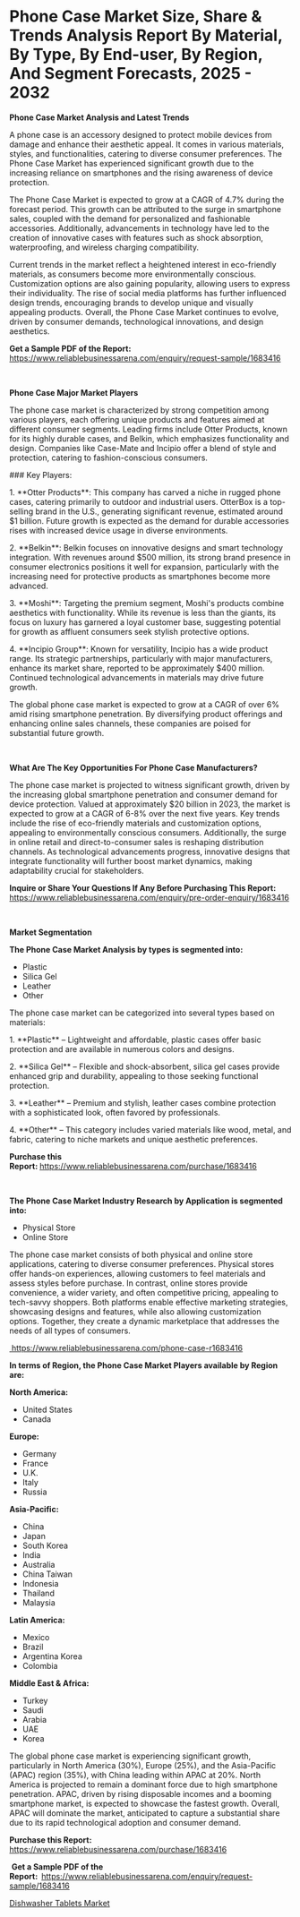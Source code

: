 <p><h1>Phone Case Market Size, Share & Trends Analysis Report By Material, By Type, By End-user, By Region, And Segment Forecasts, 2025 - 2032</h1></p><p><strong>Phone Case Market Analysis and Latest Trends</strong></p>
<p><p>A phone case is an accessory designed to protect mobile devices from damage and enhance their aesthetic appeal. It comes in various materials, styles, and functionalities, catering to diverse consumer preferences. The Phone Case Market has experienced significant growth due to the increasing reliance on smartphones and the rising awareness of device protection.</p><p>The Phone Case Market is expected to grow at a CAGR of 4.7% during the forecast period. This growth can be attributed to the surge in smartphone sales, coupled with the demand for personalized and fashionable accessories. Additionally, advancements in technology have led to the creation of innovative cases with features such as shock absorption, waterproofing, and wireless charging compatibility.</p><p>Current trends in the market reflect a heightened interest in eco-friendly materials, as consumers become more environmentally conscious. Customization options are also gaining popularity, allowing users to express their individuality. The rise of social media platforms has further influenced design trends, encouraging brands to develop unique and visually appealing products. Overall, the Phone Case Market continues to evolve, driven by consumer demands, technological innovations, and design aesthetics.</p></p>
<p><strong>Get a Sample PDF of the Report:&nbsp;</strong> <a href="https://www.reliablebusinessarena.com/enquiry/request-sample/1683416?utm_campaign=2137&utm_medium=2&utm_source=Github&utm_content=ia&utm_term=04042025&utm_id=phone-case">https://www.reliablebusinessarena.com/enquiry/request-sample/1683416</a></p>
<p>&nbsp;</p>
<p><strong>Phone Case Major Market Players</strong></p>
<p><p>The phone case market is characterized by strong competition among various players, each offering unique products and features aimed at different consumer segments. Leading firms include Otter Products, known for its highly durable cases, and Belkin, which emphasizes functionality and design. Companies like Case-Mate and Incipio offer a blend of style and protection, catering to fashion-conscious consumers.</p><p>### Key Players:</p><p>1. **Otter Products**: This company has carved a niche in rugged phone cases, catering primarily to outdoor and industrial users. OtterBox is a top-selling brand in the U.S., generating significant revenue, estimated around $1 billion. Future growth is expected as the demand for durable accessories rises with increased device usage in diverse environments.</p><p>2. **Belkin**: Belkin focuses on innovative designs and smart technology integration. With revenues around $500 million, its strong brand presence in consumer electronics positions it well for expansion, particularly with the increasing need for protective products as smartphones become more advanced.</p><p>3. **Moshi**: Targeting the premium segment, Moshi's products combine aesthetics with functionality. While its revenue is less than the giants, its focus on luxury has garnered a loyal customer base, suggesting potential for growth as affluent consumers seek stylish protective options.</p><p>4. **Incipio Group**: Known for versatility, Incipio has a wide product range. Its strategic partnerships, particularly with major manufacturers, enhance its market share, reported to be approximately $400 million. Continued technological advancements in materials may drive future growth.</p><p>The global phone case market is expected to grow at a CAGR of over 6% amid rising smartphone penetration. By diversifying product offerings and enhancing online sales channels, these companies are poised for substantial future growth.</p></p>
<p>&nbsp;</p>
<p><strong>What Are The Key Opportunities For Phone Case Manufacturers?</strong></p>
<p><p>The phone case market is projected to witness significant growth, driven by the increasing global smartphone penetration and consumer demand for device protection. Valued at approximately $20 billion in 2023, the market is expected to grow at a CAGR of 6-8% over the next five years. Key trends include the rise of eco-friendly materials and customization options, appealing to environmentally conscious consumers. Additionally, the surge in online retail and direct-to-consumer sales is reshaping distribution channels. As technological advancements progress, innovative designs that integrate functionality will further boost market dynamics, making adaptability crucial for stakeholders.</p></p>
<p><strong>Inquire or Share Your Questions If Any Before Purchasing This Report:</strong> <a href="https://www.reliablebusinessarena.com/enquiry/pre-order-enquiry/1683416?utm_campaign=2137&utm_medium=2&utm_source=Github&utm_content=ia&utm_term=04042025&utm_id=phone-case">https://www.reliablebusinessarena.com/enquiry/pre-order-enquiry/1683416</a></p>
<p>&nbsp;</p>
<p><strong>Market Segmentation</strong></p>
<p><strong>The Phone Case Market Analysis by types is segmented into:</strong></p>
<p><ul><li>Plastic</li><li>Silica Gel</li><li>Leather</li><li>Other</li></ul></p>
<p><p>The phone case market can be categorized into several types based on materials: </p><p>1. **Plastic** – Lightweight and affordable, plastic cases offer basic protection and are available in numerous colors and designs.  </p><p>2. **Silica Gel** – Flexible and shock-absorbent, silica gel cases provide enhanced grip and durability, appealing to those seeking functional protection.  </p><p>3. **Leather** – Premium and stylish, leather cases combine protection with a sophisticated look, often favored by professionals.  </p><p>4. **Other** – This category includes varied materials like wood, metal, and fabric, catering to niche markets and unique aesthetic preferences.</p></p>
<p><strong>Purchase this Report:&nbsp;</strong><a href="https://www.reliablebusinessarena.com/purchase/1683416?utm_campaign=2137&utm_medium=2&utm_source=Github&utm_content=ia&utm_term=04042025&utm_id=phone-case">https://www.reliablebusinessarena.com/purchase/1683416</a></p>
<p>&nbsp;</p>
<p><strong>The Phone Case Market Industry Research by Application is segmented into:</strong></p>
<p><ul><li>Physical Store</li><li>Online Store</li></ul></p>
<p><p>The phone case market consists of both physical and online store applications, catering to diverse consumer preferences. Physical stores offer hands-on experiences, allowing customers to feel materials and assess styles before purchase. In contrast, online stores provide convenience, a wider variety, and often competitive pricing, appealing to tech-savvy shoppers. Both platforms enable effective marketing strategies, showcasing designs and features, while also allowing customization options. Together, they create a dynamic marketplace that addresses the needs of all types of consumers.</p></p>
<p><a href="https://www.reliablebusinessarena.com/phone-case-r1683416?utm_campaign=2137&utm_medium=2&utm_source=Github&utm_content=ia&utm_term=04042025&utm_id=phone-case">&nbsp;https://www.reliablebusinessarena.com/phone-case-r1683416</a></p>
<p><strong>In terms of Region, the Phone Case Market Players available by Region are:</strong></p>
<p>
    <p> <strong> North America: </strong>
        <ul>
            <li>United States</li>
            <li>Canada</li>
        </ul>
        </p> 
    <p> <strong> Europe: </strong>
        <ul>
            <li>Germany</li>
            <li>France</li>
            <li>U.K.</li>
            <li>Italy</li>
            <li>Russia</li>
        </ul>
        </p> 
    <p> <strong> Asia-Pacific: </strong>
        <ul>
            <li>China</li>
            <li>Japan</li>
            <li>South Korea</li>
            <li>India</li>
            <li>Australia</li>
            <li>China Taiwan</li>
            <li>Indonesia</li>
            <li>Thailand</li>
            <li>Malaysia</li>
        </ul>
        </p> 
    <p> <strong> Latin America: </strong>
        <ul>
            <li>Mexico</li>
            <li>Brazil</li>
            <li>Argentina Korea</li>
            <li>Colombia</li>
        </ul>
        </p> 
    <p> <strong> Middle East & Africa: </strong>
        <ul>
            <li>Turkey</li>
            <li>Saudi</li>
            <li>Arabia</li>
            <li>UAE</li>
            <li>Korea</li>
        </ul>
    </p>
    </p>
<p><p>The global phone case market is experiencing significant growth, particularly in North America (30%), Europe (25%), and the Asia-Pacific (APAC) region (35%), with China leading within APAC at 20%. North America is projected to remain a dominant force due to high smartphone penetration. APAC, driven by rising disposable incomes and a booming smartphone market, is expected to showcase the fastest growth. Overall, APAC will dominate the market, anticipated to capture a substantial share due to its rapid technological adoption and consumer demand.</p></p>
<p><strong>Purchase this Report: </strong><a href="https://www.reliablebusinessarena.com/purchase/1683416?utm_campaign=2137&utm_medium=2&utm_source=Github&utm_content=ia&utm_term=04042025&utm_id=phone-case">https://www.reliablebusinessarena.com/purchase/1683416</a></p>
<p>&nbsp;<strong>Get a Sample PDF of the Report:&nbsp;&nbsp;</strong><a href="https://www.reliablebusinessarena.com/enquiry/request-sample/1683416?utm_campaign=2137&utm_medium=2&utm_source=Github&utm_content=ia&utm_term=04042025&utm_id=phone-case">https://www.reliablebusinessarena.com/enquiry/request-sample/1683416</a></p>
<p><strong></strong></p>
<p><p><a href="https://github.com/SanjidaKhan901/Market-Research-Report-List-2/blob/main/dishwasher-tablets-market.md?utm_campaign=2137&utm_medium=2&utm_source=Github&utm_content=ia&utm_term=04042025&utm_id=phone-case">Dishwasher Tablets Market</a></p></p>